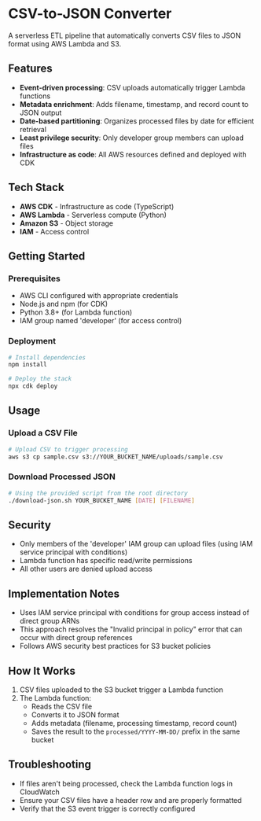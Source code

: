 # CSV-to-JSON Converter

A serverless ETL pipeline that automatically converts CSV files to JSON format using AWS Lambda and S3.

## Features

- **Event-driven processing**: CSV uploads automatically trigger Lambda functions
- **Metadata enrichment**: Adds filename, timestamp, and record count to JSON output
- **Date-based partitioning**: Organizes processed files by date for efficient retrieval
- **Least privilege security**: Only developer group members can upload files
- **Infrastructure as code**: All AWS resources defined and deployed with CDK

## Tech Stack

- **AWS CDK** - Infrastructure as code (TypeScript)
- **AWS Lambda** - Serverless compute (Python)
- **Amazon S3** - Object storage
- **IAM** - Access control

## Getting Started

### Prerequisites

- AWS CLI configured with appropriate credentials
- Node.js and npm (for CDK)
- Python 3.8+ (for Lambda function)
- IAM group named 'developer' (for access control)

### Deployment

```bash
# Install dependencies
npm install

# Deploy the stack
npx cdk deploy
```

## Usage

### Upload a CSV File

```bash
# Upload CSV to trigger processing
aws s3 cp sample.csv s3://YOUR_BUCKET_NAME/uploads/sample.csv
```

### Download Processed JSON

```bash
# Using the provided script from the root directory
./download-json.sh YOUR_BUCKET_NAME [DATE] [FILENAME]
```

## Security

- Only members of the 'developer' IAM group can upload files (using IAM service principal with conditions)
- Lambda function has specific read/write permissions
- All other users are denied upload access

## Implementation Notes

- Uses IAM service principal with conditions for group access instead of direct group ARNs
- This approach resolves the "Invalid principal in policy" error that can occur with direct group references
- Follows AWS security best practices for S3 bucket policies

## How It Works

1. CSV files uploaded to the S3 bucket trigger a Lambda function
2. The Lambda function:
   - Reads the CSV file
   - Converts it to JSON format
   - Adds metadata (filename, processing timestamp, record count)
   - Saves the result to the `processed/YYYY-MM-DD/` prefix in the same bucket

## Troubleshooting

- If files aren't being processed, check the Lambda function logs in CloudWatch
- Ensure your CSV files have a header row and are properly formatted
- Verify that the S3 event trigger is correctly configured
